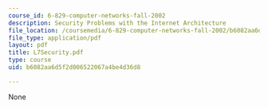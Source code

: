 ```yaml
---
course_id: 6-829-computer-networks-fall-2002
description: Security Problems with the Internet Architecture
file_location: /coursemedia/6-829-computer-networks-fall-2002/b6082aa6d5f2d006522067a4be4d36d8_L7Security.pdf
file_type: application/pdf
layout: pdf
title: L7Security.pdf
type: course
uid: b6082aa6d5f2d006522067a4be4d36d8

---
```

None